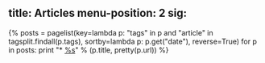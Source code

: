 title: Articles
menu-position: 2
sig:
---
{%
posts = pagelist(key=lambda p: "tags" in p and "article" in tagsplit.findall(p.tags), sortby=lambda p: p.get("date"), reverse=True)
for p in posts:
	print "*	[%s](%s)" % (p.title, pretty(p.url))
%}
